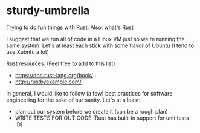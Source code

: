 # sturdy-umbrella
 Trying to do fun things with Rust. Also, what's Rust

I suggest that we run all of code in a Linux VM just so we're running the same system.
Let's at least each stick with some flavor of Ubuntu (I tend to use Xubntu a lot)

Rust resources: (Feel free to add to this list)
* https://doc.rust-lang.org/book/
* http://rustbyexample.com/

In general, I would like to follow (a few) best practices for software engineering
for the sake of our sanity.
Let's at a least:
* plan out our system before we create it (can be a rough plan)
* WRITE TESTS FOR OUT CODE (Rust has built-in support for unit tests :D)
